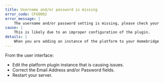 ```yaml
---
title: Username and/or password is missing
error_code: CFG0002
error_message: |
    The username and/or password setting is missing, please check your configuration and try again.
cause: |
    This is likely due to an improper configuration of the plugin.
details: |
    When you are adding an instance of the platform to your Homebridge server, your Husqvarna credentials are required to allow the plugin to access and control any mowers registered to your Husqvarna account.
---
```

From the user interface:
- Edit the platform plugin instance that is causing issues.
- Correct the Email Address and/or Password fields.
- Restart your server.

